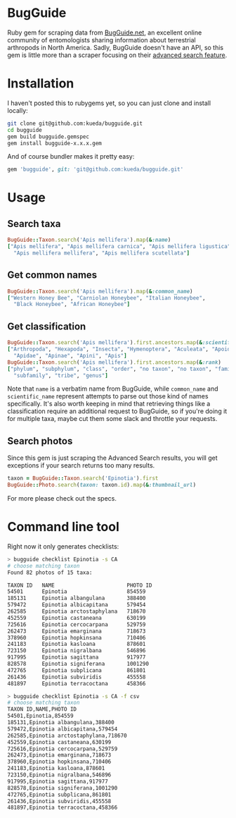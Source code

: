 # BugGuide

Ruby gem for scraping data from [BugGuide.net](https://bugguide.net), an
excellent online community of entomologists sharing information about
terrestrial arthropods in North America. Sadly, BugGuide doesn't have an API, so
this gem is little more than a scraper focusing on their [advanced search
feature](https://bugguide.net/adv_search/bgsearch.php).

# Installation

I haven't posted this to rubygems yet, so you can just clone and install
locally:

```bash
git clone git@github.com:kueda/bugguide.git
cd bugguide
gem build bugguide.gemspec
gem install bugguide-x.x.x.gem
```

And of course bundler makes it pretty easy:

```ruby
gem 'bugguide', git: 'git@github.com:kueda/bugguide.git'
```

# Usage

## Search taxa
```ruby
BugGuide::Taxon.search('Apis mellifera').map(&:name)
["Apis mellifera", "Apis mellifera carnica", "Apis mellifera ligustica", 
  "Apis mellifera mellifera", "Apis mellifera scutellata"] 
```

## Get common names
```ruby
BugGuide::Taxon.search('Apis mellifera').map(&:common_name)
["Western Honey Bee", "Carniolan Honeybee", "Italian Honeybee", 
  "Black Honeybee", "African Honeybee"] 
```

## Get classification
```ruby
BugGuide::Taxon.search('Apis mellifera').first.ancestors.map(&:scientific_name)
["Arthropoda", "Hexapoda", "Insecta", "Hymenoptera", "Aculeata", "Apoidea", 
  "Apidae", "Apinae", "Apini", "Apis"]
BugGuide::Taxon.search('Apis mellifera').first.ancestors.map(&:rank)
["phylum", "subphylum", "class", "order", "no taxon", "no taxon", "family", 
  "subfamily", "tribe", "genus"] 
```

Note that `name` is a verbatim name from BugGuide, while `common_name` and
`scientific_name` represent attempts to parse out those kind of names
specifically. It's also worth keeping in mind that retrieving things like a
classification require an additional request to BugGuide, so if you're doing it
for multiple taxa, maybe cut them some slack and throttle your requests.


## Search photos

Since this gem is just scraping the Advanced Search results, you will get
exceptions if your search returns too many results.

```ruby
taxon = BugGuide::Taxon.search('Epinotia').first
BugGuide::Photo.search(taxon: taxon.id).map(&:thumbnail_url)
```


For more please check out the specs.

# Command line tool

Right now it only generates checklists:

```bash
> bugguide checklist Epinotia -s CA
# choose matching taxon
Found 82 photos of 15 taxa:

TAXON ID   NAME                       PHOTO ID
54501      Epinotia                   854559
185131     Epinotia albangulana       388400
579472     Epinotia albicapitana      579454
262585     Epinotia arctostaphylana   718670
452559     Epinotia castaneana        630199
725616     Epinotia cercocarpana      529759
262473     Epinotia emarginana        718673
378960     Epinotia hopkinsana        710406
241183     Epinotia kasloana          878601
723150     Epinotia nigralbana        546896
917995     Epinotia sagittana         917977
828578     Epinotia signiferana       1001290
472765     Epinotia subplicana        861801
261436     Epinotia subviridis        455558
481897     Epinotia terracoctana      458366
```

```bash
> bugguide checklist Epinotia -s CA -f csv
# choose matching taxon
TAXON ID,NAME,PHOTO ID
54501,Epinotia,854559
185131,Epinotia albangulana,388400
579472,Epinotia albicapitana,579454
262585,Epinotia arctostaphylana,718670
452559,Epinotia castaneana,630199
725616,Epinotia cercocarpana,529759
262473,Epinotia emarginana,718673
378960,Epinotia hopkinsana,710406
241183,Epinotia kasloana,878601
723150,Epinotia nigralbana,546896
917995,Epinotia sagittana,917977
828578,Epinotia signiferana,1001290
472765,Epinotia subplicana,861801
261436,Epinotia subviridis,455558
481897,Epinotia terracoctana,458366
```
